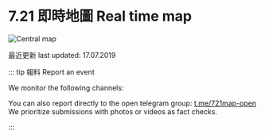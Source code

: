 # 7.21 即時地圖 Real time map

![Central map](/image/map/721_central_init_draft.png)

最近更新 last updated: 17.07.2019

::: tip 報料 Report an event

We monitor the following channels:

You can also report directly to the open telegram group: [t.me/721map-open](t.me/721map-open)  We prioritize submissions with photos or videos as fact checks.

:::